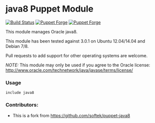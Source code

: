 # java8 Puppet Module

[![Build Status](https://travis-ci.org/Spantree/puppet-java8.svg?branch=master)](https://travis-ci.org/Spantree/puppet-java8)
[![Puppet Forge](https://img.shields.io/puppetforge/v/spantree/java8.svg)](https://forge.puppetlabs.com/spantree/java8)
[![Puppet Forge](https://img.shields.io/puppetforge/f/spantree/java8.svg)](https://forge.puppetlabs.com/spantree/java8)

This module manages Oracle java8.

This module has been tested against 3.0.1 on Ubuntu 12.04/14.04 and Debian 7/8.

Pull requests to add support for other operating systems are welcome.

*NOTE:* This module may only be used if you agree to the Oracle license: http://www.oracle.com/technetwork/java/javase/terms/license/

### Usage

    include java8

### Contributors:

* This is a fork from https://github.com/softek/puppet-java8
